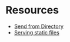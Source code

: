# Resources

* [Send from Directory](http://flask.pocoo.org/docs/0.11/api/#flask.send_from_directory)
* [Serving static files](http://stackoverflow.com/questions/20646822/how-to-serve-static-files-in-flask)
